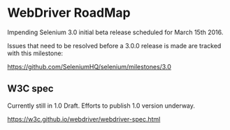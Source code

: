 # WebDriver RoadMap

Impending Selenium 3.0 initial beta release scheduled for March 15th 2016.

Issues that need to be resolved before a 3.0.0 release is made are tracked with this milestone:

https://github.com/SeleniumHQ/selenium/milestones/3.0


## W3C spec

Currently still in 1.0 Draft. Efforts to publish 1.0 version underway.

https://w3c.github.io/webdriver/webdriver-spec.html